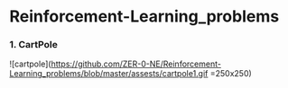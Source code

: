 # Reinforcement-Learning_problems

### 1. CartPole
![cartpole](https://github.com/ZER-0-NE/Reinforcement-Learning_problems/blob/master/assests/cartpole1.gif =250x250)